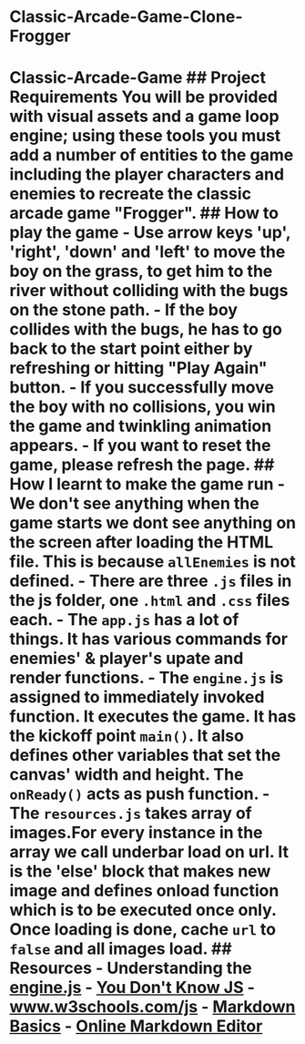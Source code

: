# Classic-Arcade-Game-Clone-Frogger
# Classic-Arcade-Game ## Project Requirements You will be provided with visual assets and a game loop engine; using these tools you must add a number of entities to the game including the player characters and enemies to recreate the classic arcade game "Frogger". ## How to play the game   - Use arrow keys 'up', 'right', 'down' and 'left' to move the boy on the grass, to get him to the river without colliding with the bugs on the stone path.   - If the boy collides with the bugs, he has to go back to the start point either by refreshing or hitting "Play Again" button.   - If you successfully move the boy with no collisions, you win the game and twinkling animation appears.   - If you want to reset the game, please refresh the page. ## How I learnt to make the game run   - We don't see anything when the game starts we dont see anything on the screen after loading the HTML file. This is because `allEnemies` is not defined.   - There are three `.js` files in the js folder, one `.html` and `.css` files each.   - The `app.js` has a lot of things. It has various commands for enemies' &amp; player's upate and render functions.   - The `engine.js` is assigned to immediately invoked function. It executes the game. It has the kickoff point `main()`. It also defines other variables that set the canvas' width and height. The `onReady()` acts as push function.   - The `resources.js` takes array of images.For every instance in the array we call underbar load on url. It is the 'else' block that makes new image and defines onload function which is to be executed once only.  Once loading is done, cache `url` to `false` and all images load. ## Resources   - Understanding the [engine.js](https://plus.google.com/u/0/events/cupbs3pbne7qkuqok4g0ldhntic?authkey=COGW25b5jbv3-AE)   - [You Don't Know JS](https://github.com/getify/You-Dont-Know-JS/blob/master/README.md)   - www.w3schools.com/js   - [Markdown Basics](http://markdown-guide.readthedocs.io/en/latest/basics.html)   - [Online Markdown Editor](https://dillinger.io/)
